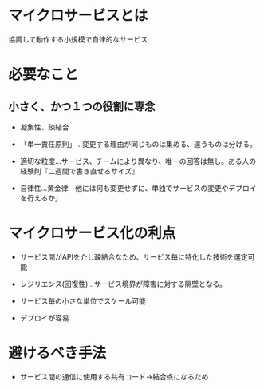 # マイクロサービスとは

協調して動作する小規模で自律的なサービス

# 必要なこと

## 小さく、かつ１つの役割に専念

+ 凝集性、疎結合

+ 「単一責任原則」…変更する理由が同じものは集める、違うものは分ける。

+ 適切な粒度…サービス、チームにより異なり、唯一の回答は無し。ある人の経験則『二週間で書き直せるサイズ』

+ 自律性…黄金律「他には何も変更せずに、単独でサービスの変更やデプロイを行えるか」

# マイクロサービス化の利点

+ サービス間がAPIを介し疎結合なため、サービス毎に特化した技術を選定可能

+ レジリエンス(回復性)…サービス境界が障害に対する隔壁となる。

+ サービス毎の小さな単位でスケール可能

+ デプロイが容易

# 避けるべき手法

+ サービス間の通信に使用する共有コード->結合点になるため

